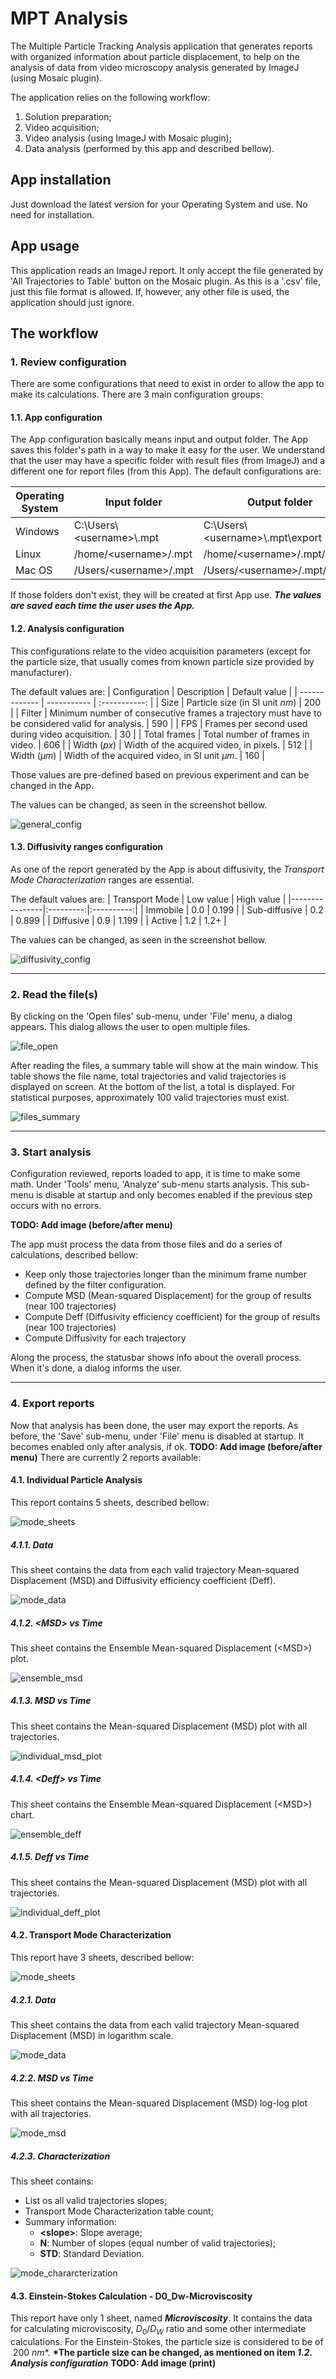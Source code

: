 # MPT Analysis

The Multiple Particle Tracking Analysis application that generates reports with organized information about particle displacement, to help on the analysis of data from video microscopy analysis generated by ImageJ (using Mosaic plugin).

The application relies on the following workflow:

1. Solution preparation;
2. Video acquisition;
3. Video analysis (using ImageJ with Mosaic plugin);
4. Data analysis (performed by this app and described bellow).

## App installation

Just download the latest version for your Operating System and use. No need for installation.

## App usage

This application reads an ImageJ report. It only accept the file generated by 'All Trajectories to Table' button on the Mosaic plugin. As this is a '.csv' file, just this file format is allowed. If, however, any other file is used, the application should just ignore.

## The workflow

### 1. Review configuration

There are some configurations that need to exist in order to allow the app to make its calculations. There are 3 main configuration groups:

#### 1.1. App configuration

The App configuration basically means input and output folder. The App saves this folder's path in a way to make it easy for the user.
We understand that the user may have a specific folder with result files (from ImageJ) and a different one for report files (from this App).
The default configurations are:

| Operating System | Input folder                 | Output folder                        |
| ---------------- | ---------------------------- | ------------------------------------ |
| Windows          | C:\\Users\\\<username>\\.mpt | C:\\Users\\\<username>\\.mpt\\export |
| Linux            | /home/\<username>/.mpt       | /home/\<username>/.mpt/export        |
| Mac OS           | /Users/\<username>/.mpt      | /Users/\<username>/.mpt/export       |

If those folders don't exist, they will be created at first App use.
_**The values are saved each time the user uses the App.**_

#### 1.2. Analysis configuration

This configurations relate to the video acquisition parameters (except for the particle size, that usually comes from known particle size provided by manufacturer).

The default values are:
| Configuration | Description | Default value |
| ------------- | ----------- | :-----------: |
| Size | Particle size (in SI unit $nm$) | 200 |
| Filter | Minimum number of consecutive frames a trajectory must have to be considered valid for analysis. | 590 |
| FPS | Frames per second used during video acquisition. | 30 |
| Total frames | Total number of frames in video. | 606 |
| Width ($px$) | Width of the acquired video, in pixels. | 512 |
| Width ($\mu m$) | Width of the acquired video, in SI unit $\mu m$. | 160 |

Those values are pre-defined based on previous experiment and can be changed in the App.

The values can be changed, as seen in the screenshot bellow.

![general_config](./mpt/assets/general_config.png "General configuration")

#### 1.3. Diffusivity ranges configuration

As one of the report generated by the App is about diffusivity, the _Transport Mode Characterization_ ranges are essential.

The default values are:
| Transport Mode | Low value | High value |
|----------------|:---------:|:----------:|
| Immobile | 0.0 | 0.199 |
| Sub-diffusive | 0.2 | 0.899 |
| Diffusive | 0.9 | 1.199 |
| Active | 1.2 | 1.2+ |

The values can be changed, as seen in the screenshot bellow.

![diffusivity_config](./mpt/assets/diffusivity_config.png "Diffusivity ranges configuration")

---

### 2. Read the file(s)

By clicking on the 'Open files' sub-menu, under 'File' menu, a dialog appears. This dialog allows the user to open multiple files.

![file_open](./mpt/assets/File_menu_open.png "File menu (Open files)")

After reading the files, a summary table will show at the main window. This table shows the file name, total trajectories and valid trajectories is displayed on screen. At the bottom of the list, a total is displayed. For statistical purposes, approximately 100 valid trajectories must exist.

![files_summary](./mpt/assets/files_summary.png "Files summary")

---

### 3. Start analysis

Configuration reviewed, reports loaded to app, it is time to make some math.
Under 'Tools' menu, 'Analyze' sub-menu starts analysis. This sub-menu is disable at startup and only becomes enabled if the previous step occurs with no errors.

**TODO: Add image (before/after menu)**

The app must process the data from those files and do a series of calculations, described bellow:

-   Keep only those trajectories longer than the minimum frame number defined by the filter configuration.
-   Compute MSD (Mean-squared Displacement) for the group of results (near 100 trajectories)
-   Compute Deff (Diffusivity efficiency coefficient) for the group of results (near 100 trajectories)
-   Compute Diffusivity for each trajectory

Along the process, the statusbar shows info about the overall process.
When it's done, a dialog informs the user.

---

### 4. Export reports

Now that analysis has been done, the user may export the reports. As before, the 'Save' sub-menu, under 'File' menu is disabled at startup. It becomes enabled only after analysis, if ok.
**TODO: Add image (before/after menu)**
There are currently 2 reports available:

#### 4.1. Individual Particle Analysis

This report contains 5 sheets, described bellow:

![mode_sheets](./mpt/assets/Individual_Particle_Analysis-sheets.png "Individual Particle Analysis report sheets")

##### 4.1.1. Data

This sheet contains the data from each valid trajectory Mean-squared Displacement (MSD) and Diffusivity efficiency coefficient (Deff).

![mode_data](./mpt/assets/Individual_Particle_Analysis-data.png "Individual Particle Analysis report data")

##### 4.1.2. \<MSD> vs Time

This sheet contains the Ensemble Mean-squared Displacement (\<MSD>) plot.

![ensemble_msd](./mpt/assets/Ensemble_MSD_plot.png "Ensemble MSD plot")

##### 4.1.3. MSD vs Time

This sheet contains the Mean-squared Displacement (MSD) plot with all trajectories.

![individual_msd_plot](./mpt/assets/Individual_MSD_plot.png "Individual MSD plot")

##### 4.1.4. \<Deff> vs Time

This sheet contains the Ensemble Mean-squared Displacement (\<MSD>) chart.

![ensemble_deff](./mpt/assets/Ensemble_Deff_plot.png "Ensemble Deff plot")

##### 4.1.5. Deff vs Time

This sheet contains the Mean-squared Displacement (MSD) plot with all trajectories.

![individual_deff_plot](./mpt/assets/Individual_Deff_plot.png "Individual Deff plot")

#### 4.2. Transport Mode Characterization

This report have 3 sheets, described bellow:

![mode_sheets](./mpt/assets/Transport_Mode_Characterization-sheets.png "Transport Mode Characterization report sheets")

##### 4.2.1. Data

This sheet contains the data from each valid trajectory Mean-squared Displacement (MSD) in logarithm scale.

![mode_data](./mpt/assets/Transport_Mode_Characterization-data.png "Transport Mode Characterization report data")

##### 4.2.2. MSD vs Time

This sheet contains the Mean-squared Displacement (MSD) log-log plot with all trajectories.

![mode_msd](./mpt/assets/Transport_Mode_Characterization-plot.png "Transport Mode Characterization report MSD plot (log-log)")

##### 4.2.3. Characterization

This sheet contains:

-   List os all valid trajectories slopes;
-   Transport Mode Characterization table count;
-   Summary information:
    -   **\<slope>**: Slope average;
    -   **N**: Number of slopes (equal number of valid trajectories);
    -   **STD**: Standard Deviation.

![mode_chararcterization](./mpt/assets/Transport_Mode_Characterization-chararcterization.png "Transport Mode Characterization report sheets")

#### 4.3. Einstein-Stokes Calculation - D0_Dw-Microviscosity

This report have only 1 sheet, named _**Microviscosity**_.
It contains the data for calculating microviscosity, $D_0/D_W$ ratio and some other intermediate calculations.
For the Einstein-Stokes, the particle size is considered to be of $\ 200 \ nm$\*.
**\*The particle size can be changed, as mentioned on item _1.2. Analysis configuration_**
**TODO: Add image (print)**
